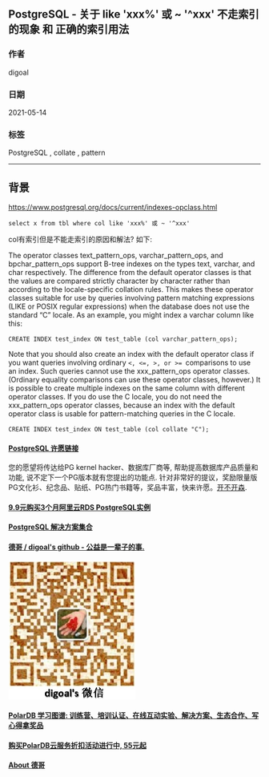 ## PostgreSQL - 关于 like 'xxx%' 或 ~ '^xxx' 不走索引的现象 和 正确的索引用法  
    
### 作者    
digoal    
    
### 日期    
2021-05-14     
    
### 标签    
PostgreSQL , collate , pattern   
    
----    
    
## 背景    
https://www.postgresql.org/docs/current/indexes-opclass.html  
  
```  
select x from tbl where col like 'xxx%' 或 ~ '^xxx'  
```  
  
col有索引但是不能走索引的原因和解法? 如下:   
  
The operator classes text_pattern_ops, varchar_pattern_ops, and bpchar_pattern_ops support B-tree indexes on the types text, varchar, and char respectively. The difference from the default operator classes is that the values are compared strictly character by character rather than according to the locale-specific collation rules. This makes these operator classes suitable for use by queries involving pattern matching expressions (LIKE or POSIX regular expressions) when the database does not use the standard “C” locale. As an example, you might index a varchar column like this:  
  
```  
CREATE INDEX test_index ON test_table (col varchar_pattern_ops);  
```  
  
Note that you should also create an index with the default operator class if you want queries involving ordinary ```<, <=, >, or >= ```comparisons to use an index. Such queries cannot use the xxx_pattern_ops operator classes. (Ordinary equality comparisons can use these operator classes, however.) It is possible to create multiple indexes on the same column with different operator classes. If you do use the C locale, you do not need the xxx_pattern_ops operator classes, because an index with the default operator class is usable for pattern-matching queries in the C locale.  
  
```  
CREATE INDEX test_index ON test_table (col collate "C");  
```  
     
  
#### [PostgreSQL 许愿链接](https://github.com/digoal/blog/issues/76 "269ac3d1c492e938c0191101c7238216")
您的愿望将传达给PG kernel hacker、数据库厂商等, 帮助提高数据库产品质量和功能, 说不定下一个PG版本就有您提出的功能点. 针对非常好的提议，奖励限量版PG文化衫、纪念品、贴纸、PG热门书籍等，奖品丰富，快来许愿。[开不开森](https://github.com/digoal/blog/issues/76 "269ac3d1c492e938c0191101c7238216").  
  
  
#### [9.9元购买3个月阿里云RDS PostgreSQL实例](https://www.aliyun.com/database/postgresqlactivity "57258f76c37864c6e6d23383d05714ea")
  
  
#### [PostgreSQL 解决方案集合](https://yq.aliyun.com/topic/118 "40cff096e9ed7122c512b35d8561d9c8")
  
  
#### [德哥 / digoal's github - 公益是一辈子的事.](https://github.com/digoal/blog/blob/master/README.md "22709685feb7cab07d30f30387f0a9ae")
  
  
![digoal's wechat](../pic/digoal_weixin.jpg "f7ad92eeba24523fd47a6e1a0e691b59")
  
  
#### [PolarDB 学习图谱: 训练营、培训认证、在线互动实验、解决方案、生态合作、写心得拿奖品](https://www.aliyun.com/database/openpolardb/activity "8642f60e04ed0c814bf9cb9677976bd4")
  
  
#### [购买PolarDB云服务折扣活动进行中, 55元起](https://www.aliyun.com/activity/new/polardb-yunparter?userCode=bsb3t4al "e0495c413bedacabb75ff1e880be465a")
  
  
#### [About 德哥](https://github.com/digoal/blog/blob/master/me/readme.md "a37735981e7704886ffd590565582dd0")
  
